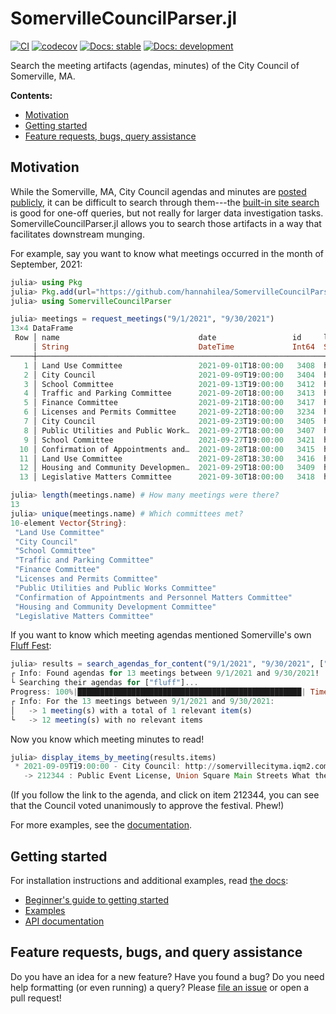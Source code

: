 # SomervilleCouncilParser.jl

[![CI](https://github.com/hannahilea/SomervilleCouncilParser.jl/actions/workflows/CI.yml/badge.svg)](https://github.com/hannahilea/SomervilleCouncilParser.jl/actions/workflows/CI.yml)
[![codecov](https://codecov.io/gh/hannahilea/SomervilleCouncilParser.jl/branch/main/graph/badge.svg?token=MKEJ2K1ONT)](https://codecov.io/gh/hannahilea/SomervilleCouncilParser.jl)
[![Docs: stable](https://img.shields.io/badge/docs-stable-blue.svg)](https://hannahilea.github.io/SomervilleCouncilParser.jl/stable)
[![Docs: development](https://img.shields.io/badge/docs-dev-blue.svg)](https://hannahilea.github.io/SomervilleCouncilParser.jl/dev)

Search the meeting artifacts (agendas, minutes) of the City Council of Somerville, MA.

**Contents:**

- [Motivation](#motivation)
- [Getting started](#getting-started)
- [Feature requests, bugs, query assistance](#feature-requests-bugs-and-query-assistance)

## Motivation
While the Somerville, MA, City Council agendas and minutes are [posted publicly](http://somervillecityma.iqm2.com/Citizens/calendar.aspx), it can be difficult to search through them---the [built-in site search](http://somervillecityma.iqm2.com/Citizens/Search.aspx#SearchText=) is good for one-off queries, but not really for larger data investigation tasks. SomervilleCouncilParser.jl allows you to search those artifacts in a way that facilitates downstream munging.

For example, say you want to know what meetings occurred in the month of September, 2021:
```julia
julia> using Pkg
julia> Pkg.add(url="https://github.com/hannahilea/SomervilleCouncilParser.jl")
julia> using SomervilleCouncilParser

julia> meetings = request_meetings("9/1/2021", "9/30/2021")
13×4 DataFrame
 Row │ name                               date                 id     link
     │ String                             DateTime             Int64  String
─────┼──────────────────────────────────────────────────────────────────────────────────────────────────
   1 │ Land Use Committee                 2021-09-01T18:00:00   3408  http://somervillecityma.iqm2.com…
   2 │ City Council                       2021-09-09T19:00:00   3404  http://somervillecityma.iqm2.com…
   3 │ School Committee                   2021-09-13T19:00:00   3412  http://somervillecityma.iqm2.com…
   4 │ Traffic and Parking Committee      2021-09-20T18:00:00   3413  http://somervillecityma.iqm2.com…
   5 │ Finance Committee                  2021-09-21T18:00:00   3417  http://somervillecityma.iqm2.com…
   6 │ Licenses and Permits Committee     2021-09-22T18:00:00   3234  http://somervillecityma.iqm2.com…
   7 │ City Council                       2021-09-23T19:00:00   3405  http://somervillecityma.iqm2.com…
   8 │ Public Utilities and Public Work…  2021-09-27T18:00:00   3407  http://somervillecityma.iqm2.com…
   9 │ School Committee                   2021-09-27T19:00:00   3421  http://somervillecityma.iqm2.com…
  10 │ Confirmation of Appointments and…  2021-09-28T18:00:00   3415  http://somervillecityma.iqm2.com…
  11 │ Land Use Committee                 2021-09-28T18:30:00   3416  http://somervillecityma.iqm2.com…
  12 │ Housing and Community Developmen…  2021-09-29T18:00:00   3409  http://somervillecityma.iqm2.com…
  13 │ Legislative Matters Committee      2021-09-30T18:00:00   3418  http://somervillecityma.iqm2.com…

julia> length(meetings.name) # How many meetings were there?
13
julia> unique(meetings.name) # Which committees met?
10-element Vector{String}:
 "Land Use Committee"
 "City Council"
 "School Committee"
 "Traffic and Parking Committee"
 "Finance Committee"
 "Licenses and Permits Committee"
 "Public Utilities and Public Works Committee"
 "Confirmation of Appointments and Personnel Matters Committee"
 "Housing and Community Development Committee"
 "Legislative Matters Committee"
```

If you want to know which meeting agendas mentioned Somerville's own [Fluff Fest](https://www.flufffestival.com/):
```julia
julia> results = search_agendas_for_content("9/1/2021", "9/30/2021", ["fluff"]);
┌ Info: Found agendas for 13 meetings between 9/1/2021 and 9/30/2021!
└ Searching their agendas for ["fluff"]...
Progress: 100%|██████████████████████████████████████████████████| Time: 0:00:04
┌ Info: For the 13 meetings between 9/1/2021 and 9/30/2021:
│   -> 1 meeting(s) with a total of 1 relevant item(s)
└   -> 12 meeting(s) with no relevant items
```

Now you know which meeting minutes to read!
```julia
julia> display_items_by_meeting(results.items)
 * 2021-09-09T19:00:00 - City Council: http://somervillecityma.iqm2.com/Citizens/Detail_Meeting.aspx?ID=3404
   -> 212344 : Public Event License, Union Square Main Streets What the Fluff?, Union Sq Plaza, Sept 22, 23, 24, 25, 26, 8AM-11PM.
```
(If you follow the link to the agenda, and click on item 212344, you can see that the Council voted unanimously to approve the festival. Phew!)

For more examples, see the [documentation](https://hannahilea.github.io/SomervilleCouncilParser.jl/stable/examples).

## Getting started
For installation instructions and additional examples, read [the docs](https://hannahilea.github.io/SomervilleCouncilParser.jl/stable):
  - [Beginner's guide to getting started](https://hannahilea.github.io/SomervilleCouncilParser.jl/stable/new_users)
  - [Examples](https://hannahilea.github.io/SomervilleCouncilParser.jl/stable/examples)
  - [API documentation](https://hannahilea.github.io/SomervilleCouncilParser.jl/stable/api)

## Feature requests, bugs, and query assistance
Do you have an idea for a new feature? Have you found a bug? Do you need help formatting (or even running) a query? Please [file an issue](https://github.com/hannahilea/SomervilleCouncilParser.jl/issues/new/choose) or open a pull request!
